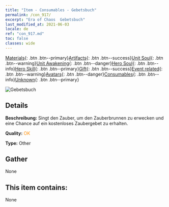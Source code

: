 ```yaml
---
title: "Item - Consumables - Gebetsbuch"
permalink: /con_917/
excerpt: "Era of Chaos  Gebetsbuch"
last_modified_at: 2021-06-03
locale: de
ref: "con_917.md"
toc: false
classes: wide
---
```

 [Materials](/ItemsDE/){: .btn .btn--primary}[Artifacts](/ItemsDE/Artifacts/){: .btn .btn--success}[Unit Soul](/ItemsDE/UnitSoul/){: .btn .btn--warning}[Unit Awakening](/ItemsDE/UnitAwakening/){: .btn .btn--danger}[Hero Soul](/ItemsDE/HeroSoul/){: .btn .btn--info}[Hero Skill](/ItemsDE/HeroSkill/){: .btn .btn--primary}[Gift](/ItemsDE/Gift/){: .btn .btn--success}[Event related](/ItemsDE/Events/){: .btn .btn--warning}[Avatars](/ItemsDE/Avatars/){: .btn .btn--danger}[Consumables](/ItemsDE/Consumables/){: .btn .btn--info}[Unknown](/ItemsDE/Unknown/){: .btn .btn--primary}

 ![Gebetsbuch](/images/t/i_40005.png)

## Details
 **Beschreibung:** Singt den Zauber, um den Zauberbrunnen zu erwecken und eine Chance auf ein kostenloses Zaubergebet zu erhalten.

 **Quality:** <span style="color: #FF8C00">OK</span>

 **Type:** Other

## Gather

  None

## This item contains:

  None

